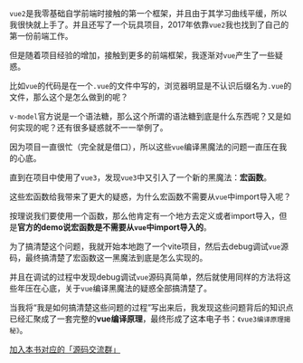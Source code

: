 `vue2`是我零基础自学前端时接触的第一个框架，并且由于其学习曲线平缓，所以我很快就上手了。并且还写了一个玩具项目，2017年依靠`vue2`我也找到了自己的第一份前端工作。

但是随着项目经验的增加，接触到更多的前端框架，我逐渐对`vue`产生了一些疑惑。

比如`vue`的代码是在一个`.vue`的文件中写的，浏览器明显是不认识后缀名为`.vue`的文件，那么这个是怎么做到的呢？

`v-model`官方说是一个语法糖，那么这个所谓的语法糖到底是什么东西呢？又是如何实现的呢？还有很多疑惑就不一一举例了。

因为项目一直很忙（完全就是借口），所以这些`vue`编译黑魔法的问题一直压在我的心底。

直到在项目中使用了`vue3`，发现`vue3`中又引入了一个新的黑魔法：**宏函数**。

这些宏函数给我带来了更大的疑惑，为什么宏函数不需要从`vue`中import导入呢？

按理说我们要使用一个函数，那么他肯定有一个地方去定义或者import导入，但是**官方的demo说宏函数是不需要从`vue`中import导入的**。

为了搞清楚这个问题，我就开始本地跑了一个vite项目，然后去debug调试`vue`源码，最终搞清楚了宏函数这一黑魔法到底是怎么实现的。

并且在调试的过程中发现debug调试`vue`源码真简单，然后就使用同样的方法将这些年压在心底，关于`vue`编译黑魔法的疑惑全部搞清楚了。

当我将“我是如何搞清楚这些问题的过程”写出来后，我发现这些问题背后的知识点已经汇聚成了一套完整的**vue编译原理**，最终形成了这本电子书：`《vue3编译原理揭秘》`。




[加入本书对应的「源码交流群」](/guide/contact)
